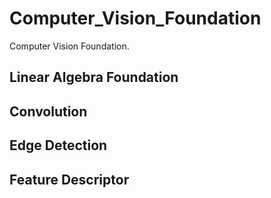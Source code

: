 # Computer_Vision_Foundation
Computer Vision Foundation.

## Linear Algebra Foundation

## Convolution 

## Edge Detection

## Feature Descriptor
